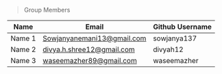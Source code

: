 >Group Members
>
| Name     | Email   | Github Username |
|----------|---------|-----------------|
| Name 1   | Sowjanyanemani13@gmail.com | sowjanya137 |
| Name 2   | divya.h.shree12@gmail.com | divyah12  |
| Name 3   | waseemazher89@gmail.com | waseemazher  |

